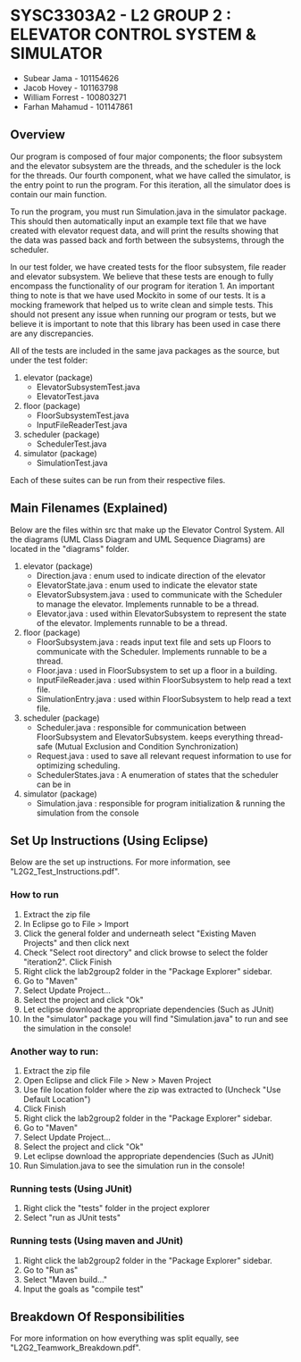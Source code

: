 # SYSC3303A2 - L2 GROUP 2 : ELEVATOR CONTROL SYSTEM & SIMULATOR

* Subear Jama - 101154626
* Jacob Hovey - 101163798
* William Forrest - 100803271
* Farhan Mahamud - 101147861

## Overview
Our program is composed of four major components; the floor subsystem and the elevator subsystem are the threads, and 
the scheduler is the lock for the threads. Our fourth component, what we have called the simulator, is the 
entry point to run the program. For this iteration, all the simulator does is contain our main function. 

To run the program, you must run Simulation.java in the simulator package. This should then automatically 
input an example text file that we have created with elevator request data, and will print the results 
showing that the data was passed back and forth between the subsystems, through the scheduler.

In our test folder, we have created tests for the floor subsystem, file reader and elevator subsystem. We
believe that these tests are enough to fully encompass the functionality of our program for iteration 1. 
An important thing to note is that we have used Mockito in some of our tests. It is a mocking framework that 
helped us to write clean and simple tests. This should not present any issue when running our program or tests, but
 we believe it is important to note that this library has been used in case there are any discrepancies.

All of the tests are included in the same java packages as the source, but under the test folder:
1. elevator (package)
   * ElevatorSubsystemTest.java
   * ElevatorTest.java
2. floor (package)
   * FloorSubsystemTest.java
   * InputFileReaderTest.java
3. scheduler (package)
   * SchedulerTest.java
4. simulator (package)
   * SimulationTest.java

Each of these suites can be run from their respective files.

## Main Filenames (Explained)
Below are the files within src that make up the Elevator Control System.
All the diagrams (UML Class Diagram and UML Sequence Diagrams) are located in the "diagrams" folder.

1. elevator (package)
   * Direction.java : enum used to indicate direction of the elevator
   * ElevatorState.java : enum used to indicate the elevator state
   * ElevatorSubsystem.java : used to communicate with the Scheduler to manage the elevator. Implements runnable to be a thread.
   * Elevator.java : used within ElevatorSubsystem to represent the state of the elevator. Implements runnable to be a thread.
2. floor (package)
   * FloorSubsystem.java : reads input text file and sets up Floors to communicate with the Scheduler. Implements runnable to be a thread.
   * Floor.java : used in FloorSubsystem to set up a floor in a building.
   * InputFileReader.java : used within FloorSubsystem to help read a text file.
   * SimulationEntry.java : used within FloorSubsystem to help read a text file.
3. scheduler (package)
   * Scheduler.java : responsible for communication between FloorSubsystem and ElevatorSubsystem. keeps everything thread-safe (Mutual Exclusion and Condition Synchronization)
   * Request.java : used to save all relevant request information to use for optimizing scheduling.
   * SchedulerStates.java : A enumeration of states that the scheduler can be in
4. simulator (package) 
   * Simulation.java : responsible for program initialization & running the simulation from the console

## Set Up Instructions (Using Eclipse)
Below are the set up instructions. For more information, see "L2G2_Test_Instructions.pdf".

### How to run
1. Extract the zip file
2. In Eclipse go to File > Import
3. Click the general folder and underneath select "Existing Maven Projects" and then click next
4. Check "Select root directory" and click browse to select the folder "iteration2". Click Finish
5. Right click the lab2group2 folder in the "Package Explorer" sidebar.
6. Go to "Maven"
7. Select Update Project...
8. Select the project and click "Ok"
9. Let eclipse download the appropriate dependencies (Such as JUnit)
10. In the "simulator" package you will find "Simulation.java" to run and see the simulation in the console!

### Another way to run:
1. Extract the zip file
2. Open Eclipse and click File > New > Maven Project
3. Use file location folder where the zip was extracted to (Uncheck "Use Default Location")
4. Click Finish
5. Right click the lab2group2 folder in the "Package Explorer" sidebar.
6. Go to "Maven"
7. Select Update Project...
8. Select the project and click "Ok"
9. Let eclipse download the appropriate dependencies (Such as JUnit)
10. Run Simulation.java to see the simulation run in the console!

### Running tests (Using JUnit)
1. Right click the "tests" folder in the project explorer
2. Select "run as JUnit tests"


### Running tests (Using maven and JUnit)
1. Right click the lab2group2 folder in the "Package Explorer" sidebar.
2. Go to "Run as"
3. Select "Maven build..."
4. Input the goals as "compile test"


## Breakdown Of Responsibilities
For more information on how everything was split equally, see "L2G2_Teamwork_Breakdown.pdf".

